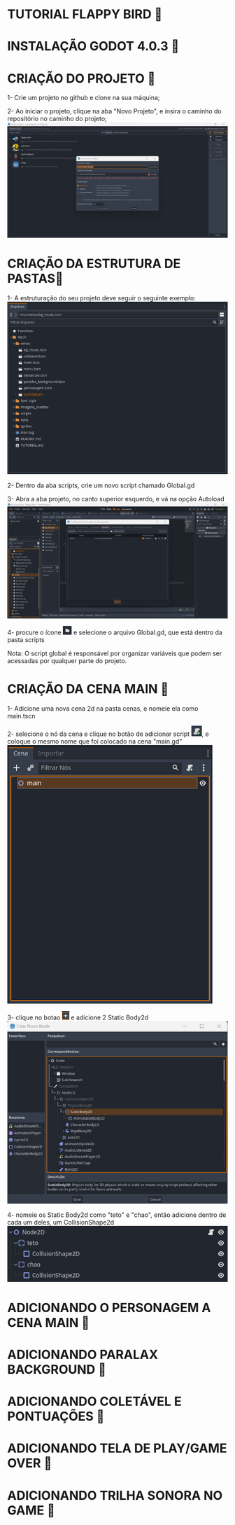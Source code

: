 <h1>TUTORIAL FLAPPY BIRD 🧾</h1>

<h1>INSTALAÇÃO GODOT 4.0.3 🧾</h1>

<h1>CRIAÇÃO DO PROJETO 🧾</h1>
1- Crie um projeto no github e clone na sua máquina;

2- Ao iniciar o projeto, clique na aba "Novo Projeto", e insira o caminho do repositório no caminho do projeto;
<img src="./imagens_readme/criandoProjeto.png">

<h1>CRIAÇÃO DA ESTRUTURA DE PASTAS🧾</h1>
1- A estruturação do seu projeto deve seguir o seguinte exemplo:
<img src="./imagens_readme/godot1.png">

2- Dentro da aba scripts, crie um novo script chamado Global.gd

3- Abra a aba projeto, no canto superior esquerdo, e vá na opção Autoload
<img src="./imagens_readme/global.gd.png">

4- procure o ícone <img src="./imagens_readme/pasta.png" height="20px"> e selecione o arquivo Global.gd, que está dentro da pasta scripts

Nota:
O script global é responsável por organizar variáveis que podem ser acessadas por qualquer parte do projeto.
<h1>CRIAÇÃO DA CENA MAIN 🧾</h1>
1- Adicione uma nova cena 2d na pasta cenas, e nomeie ela como main.tscn

2- selecione o nó da cena e clique no botão de adicionar script <img src="./imagens_readme/addscript.png">, e coloque o mesmo nome que foi colocado na cena "main.gd"
<img src="./imagens_readme/main.png">

3- clique no botao <img src="./imagens_readme/mais.png" height="20px"> e adicione 2 Static Body2d
<img src="./imagens_readme/staticBody.png">

4- nomeie os Static Body2d como "teto" e "chao", então adicione dentro de cada um deles, um CollisionShape2d
<img src="./imagens_readme/godot2.png">

<h1>ADICIONANDO O PERSONAGEM A CENA MAIN 🧾</h1>

<h1>ADICIONANDO PARALAX BACKGROUND 🧾</h1>

<h1>ADICIONANDO COLETÁVEL E PONTUAÇÕES 🧾</h1>

<h1>ADICIONANDO TELA DE PLAY/GAME OVER 🧾</h1>

<h1>ADICIONANDO TRILHA SONORA NO GAME 🧾</h1>